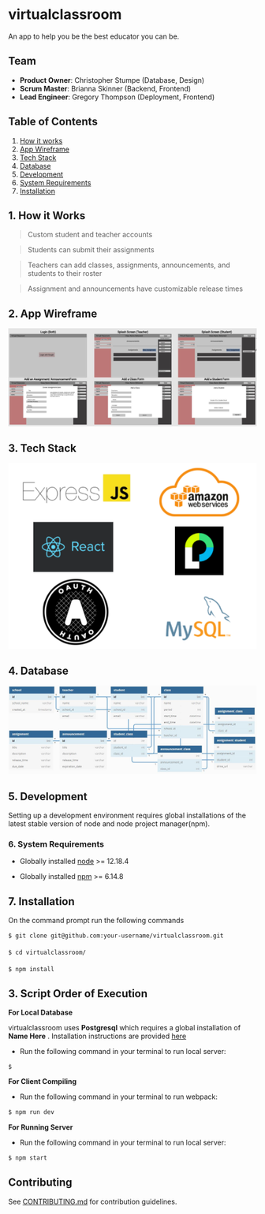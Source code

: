 # virtualclassroom

An app to help you be the best educator you can be.

## Team

- **Product Owner**: Christopher Stumpe (Database, Design)
- **Scrum Master**: Brianna Skinner (Backend, Frontend)
- **Lead Engineer**: Gregory Thompson (Deployment, Frontend)

## Table of Contents

1. [How it works](#how-it-works)
2. [App Wireframe](#wireframe)
3. [Tech Stack](#tech-stack)
4. [Database](#database)
5. [Development](#development)
6. [System Requirements](#system-requirements)
7. [Installation](#installation)

## <a name="how-it-works"></a>1. How it Works

> Custom student and teacher accounts

> Students can submit their assignments

> Teachers can add classes, assignments, announcements, and students to their roster

> Assignment and announcements have customizable release times

## <a name="wireframe"></a>2. App Wireframe

![Wireframe](images/virtualclassroom-wireframe.JPG)

## <a name="tech-stack"></a>3. Tech Stack

![TechStack](images/virtualclassroom-techstack.PNG)

## <a name="Database"></a>4. Database

![database](images/virtualclassroom-schema.JPG)

## <a name="development"></a>5. Development

Setting up a development environment requires global installations of the latest stable version of node and node project manager(npm).

### <a name="system-requirements"></a>6. System Requirements

- Globally installed [node](https://nodejs.org/en/) >= 12.18.4

- Globally installed [npm](https://www.npmjs.org/) >= 6.14.8

## <a name="installation"></a>7. Installation

On the command prompt run the following commands

```sh
$ git clone git@github.com:your-username/virtualclassroom.git

$ cd virtualclassroom/

$ npm install
```

## <a name="script"></a>3. Script Order of Execution

**For Local Database**

virtualclassroom uses **Postgresql** which requires a global installation of **Name Here** . Installation instructions are provided [here]()

- Run the following command in your terminal to run local server:

```
$
```

**For Client Compiling**

- Run the following command in your terminal to run webpack:

```sh
$ npm run dev
```

**For Running Server**

- Run the following command in your terminal to run local server:

```sh
$ npm start
```

## <a name="contributing"></a>Contributing

See [CONTRIBUTING.md](CONTRIBUTING.md) for contribution guidelines.
